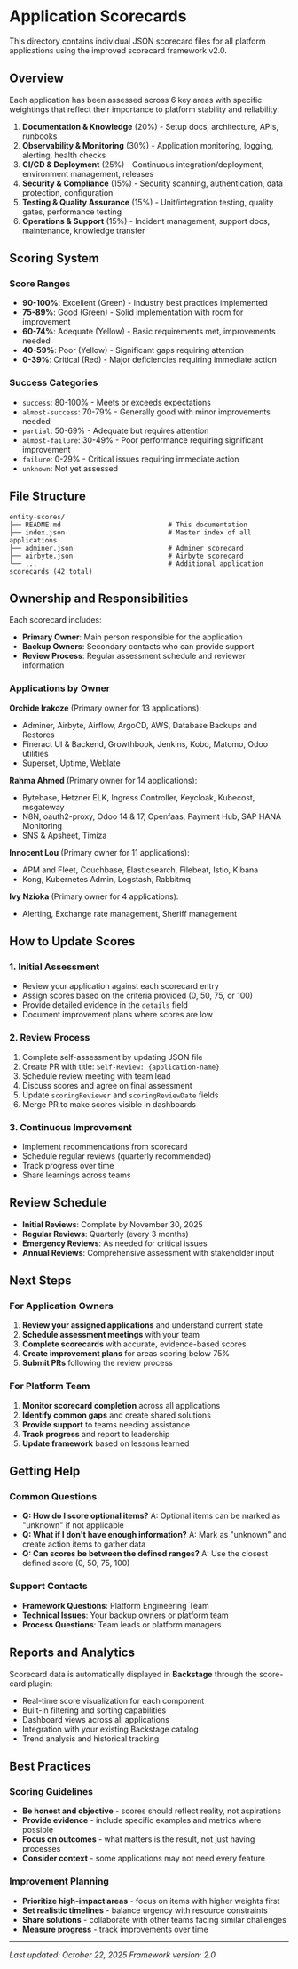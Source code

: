 # Application Scorecards

This directory contains individual JSON scorecard files for all platform applications using the improved scorecard framework v2.0.

## Overview

Each application has been assessed across 6 key areas with specific weightings that reflect their importance to platform stability and reliability:

1. **Documentation & Knowledge** (20%) - Setup docs, architecture, APIs, runbooks  
2. **Observability & Monitoring** (30%) - Application monitoring, logging, alerting, health checks
3. **CI/CD & Deployment** (25%) - Continuous integration/deployment, environment management, releases
4. **Security & Compliance** (15%) - Security scanning, authentication, data protection, configuration
5. **Testing & Quality Assurance** (15%) - Unit/integration testing, quality gates, performance testing
6. **Operations & Support** (15%) - Incident management, support docs, maintenance, knowledge transfer

## Scoring System

### Score Ranges
- **90-100%**: Excellent (Green) - Industry best practices implemented
- **75-89%**: Good (Green) - Solid implementation with room for improvement  
- **60-74%**: Adequate (Yellow) - Basic requirements met, improvements needed
- **40-59%**: Poor (Yellow) - Significant gaps requiring attention
- **0-39%**: Critical (Red) - Major deficiencies requiring immediate action

### Success Categories
- `success`: 80-100% - Meets or exceeds expectations
- `almost-success`: 70-79% - Generally good with minor improvements needed
- `partial`: 50-69% - Adequate but requires attention
- `almost-failure`: 30-49% - Poor performance requiring significant improvement
- `failure`: 0-29% - Critical issues requiring immediate action
- `unknown`: Not yet assessed

## File Structure

```
entity-scores/
├── README.md                           # This documentation
├── index.json                          # Master index of all applications
├── adminer.json                        # Adminer scorecard
├── airbyte.json                        # Airbyte scorecard
└── ...                                 # Additional application scorecards (42 total)
```

## Ownership and Responsibilities

Each scorecard includes:
- **Primary Owner**: Main person responsible for the application
- **Backup Owners**: Secondary contacts who can provide support
- **Review Process**: Regular assessment schedule and reviewer information

### Applications by Owner

**Orchide Irakoze** (Primary owner for 13 applications):
- Adminer, Airbyte, Airflow, ArgoCD, AWS, Database Backups and Restores
- Fineract UI & Backend, Growthbook, Jenkins, Kobo, Matomo, Odoo utilities
- Superset, Uptime, Weblate

**Rahma Ahmed** (Primary owner for 14 applications):
- Bytebase, Hetzner ELK, Ingress Controller, Keycloak, Kubecost, msgateway
- N8N, oauth2-proxy, Odoo 14 & 17, Openfaas, Payment Hub, SAP HANA Monitoring
- SNS & Apsheet, Timiza

**Innocent Lou** (Primary owner for 11 applications):
- APM and Fleet, Couchbase, Elasticsearch, Filebeat, Istio, Kibana
- Kong, Kubernetes Admin, Logstash, Rabbitmq

**Ivy Nzioka** (Primary owner for 4 applications):
- Alerting, Exchange rate management, Sheriff management

## How to Update Scores

### 1. Initial Assessment
- Review your application against each scorecard entry
- Assign scores based on the criteria provided (0, 50, 75, or 100)
- Provide detailed evidence in the `details` field
- Document improvement plans where scores are low

### 2. Review Process
1. Complete self-assessment by updating JSON file
2. Create PR with title: `Self-Review: {application-name}`
3. Schedule review meeting with team lead
4. Discuss scores and agree on final assessment
5. Update `scoringReviewer` and `scoringReviewDate` fields
6. Merge PR to make scores visible in dashboards

### 3. Continuous Improvement
- Implement recommendations from scorecard
- Schedule regular reviews (quarterly recommended)
- Track progress over time
- Share learnings across teams

## Review Schedule

- **Initial Reviews**: Complete by November 30, 2025
- **Regular Reviews**: Quarterly (every 3 months)
- **Emergency Reviews**: As needed for critical issues
- **Annual Reviews**: Comprehensive assessment with stakeholder input

## Next Steps

### For Application Owners
1. **Review your assigned applications** and understand current state
2. **Schedule assessment meetings** with your team
3. **Complete scorecards** with accurate, evidence-based scores
4. **Create improvement plans** for areas scoring below 75%
5. **Submit PRs** following the review process

### For Platform Team
1. **Monitor scorecard completion** across all applications
2. **Identify common gaps** and create shared solutions
3. **Provide support** to teams needing assistance
4. **Track progress** and report to leadership
5. **Update framework** based on lessons learned

## Getting Help

### Common Questions
- **Q: How do I score optional items?** A: Optional items can be marked as "unknown" if not applicable
- **Q: What if I don't have enough information?** A: Mark as "unknown" and create action items to gather data
- **Q: Can scores be between the defined ranges?** A: Use the closest defined score (0, 50, 75, 100)

### Support Contacts
- **Framework Questions**: Platform Engineering Team
- **Technical Issues**: Your backup owners or platform team
- **Process Questions**: Team leads or platform managers

## Reports and Analytics

Scorecard data is automatically displayed in **Backstage** through the score-card plugin:
- Real-time score visualization for each component
- Built-in filtering and sorting capabilities  
- Dashboard views across all applications
- Integration with your existing Backstage catalog
- Trend analysis and historical tracking

## Best Practices

### Scoring Guidelines
- **Be honest and objective** - scores should reflect reality, not aspirations
- **Provide evidence** - include specific examples and metrics where possible
- **Focus on outcomes** - what matters is the result, not just having processes
- **Consider context** - some applications may not need every feature

### Improvement Planning
- **Prioritize high-impact areas** - focus on items with higher weights first
- **Set realistic timelines** - balance urgency with resource constraints
- **Share solutions** - collaborate with other teams facing similar challenges
- **Measure progress** - track improvements over time

---

*Last updated: October 22, 2025*
*Framework version: 2.0*